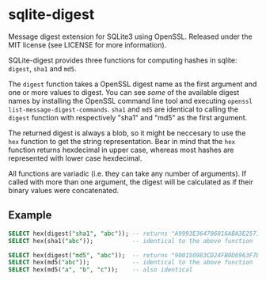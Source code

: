sqlite-digest
=============
Message digest extension for SQLite3 using OpenSSL. Released under the MIT license (see LICENSE for more information).

SQLite-digest provides three functions for computing hashes in sqlite: `digest`, `sha1` and `md5`.

The `digest` function takes a OpenSSL digest name as the first argument and one or more values to digest. You can see *some* of the available digest names by installing the OpenSSL command line tool and executing `openssl list-message-digest-commands`. `sha1` and `md5` are identical to calling the `digest` function with respectively "sha1" and "md5" as the first argument.

The returned digest is always a blob, so it might be neccesary to use the `hex` function to get the string representation. Bear in mind that the `hex` function returns hexdecimal in upper case, whereas most hashes are represented with lower case hexdecimal.

All functions are variadic (i.e. they can take any number of arguments). If called with more than one argument, the digest will be calculated as if their binary values were concatenated.

Example
-------
```sql
SELECT hex(digest("sha1", "abc")); -- returns "A9993E364706816ABA3E25717850C26C9CD0D89D"
SELECT hex(sha1("abc"));           -- identical to the above function

SELECT hex(digest("md5", "abc"));  -- returns "900150983CD24FB0D6963F7D28E17F72"
SELECT hex(md5("abc"));            -- identical to the above function
SELECT hex(md5("a", "b", "c"));    -- also identical
```
